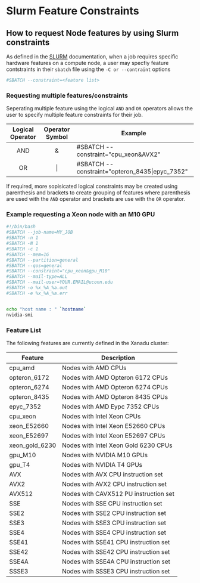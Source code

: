 # Slurm Feature Constraints
## How to request Node features by using Slurm constraints

As defined in the [SLURM](https://slurm.schedmd.com/archive/slurm-18.08.5/sbatch.html#OPT_constraint) documentation, when a job requires specific hardware features on a compute node, a user may specfiy feature contstraints in their `sbatch` file using the `-C or --contraint` options

```bash
#SBATCH --constraint=<feature list>
```

### Requesting multiple features/constraints

Seperating multiple feature using the logical `AND` and `OR` operators allows the user to specify multiple feature constraints for their job.

Logical Operator | Operator Symbol | Example
:--------------: | :-------------: | -------
AND              | &               | #SBATCH --constraint="cpu_xeon&AVX2"
OR               | \|              | #SBATCH --constraint="opteron_8435\|epyc_7352"

If required, more sopisicated logical constraints may be created using parenthesis and brackets to create grouping of features where parenthesis are used with the `AND` operator and brackets are use with the `OR` operator.

### Example requesting a Xeon node with an M10 GPU
```bash
#!/bin/bash
#SBATCH --job-name=MY_JOB
#SBATCH -n 1
#SBATCH -N 1
#SBATCH -c 1
#SBATCH --mem=1G
#SBATCH --partition=general
#SBATCH --qos=general
#SBATCH --constraint="cpu_xeon&gpu_M10"
#SBATCH --mail-type=ALL
#SBATCH --mail-user=YOUR.EMAIL@uconn.edu
#SBATCH -o %x_%A_%a.out
#SBATCH -e %x_%A_%a.err


echo "host name : " `hostname`
nvidia-smi

```

### Feature List

The following features are currently defined in the Xanadu cluster:

Feature        | Description
-------------- | --------------
cpu_amd        | Nodes with AMD CPUs
opteron_6172   | Nodes with AMD Opteron 6172 CPUs
opteron_6274   | Nodes with AMD Opteron 6274 CPUs
opteron_8435   | Nodes with AMD Opteron 8435 CPUs
epyc_7352      | Nodes with AMD Eypc 7352 CPUs
cpu_xeon       | Nodes with Intel Xeon CPUs
xeon_E52660    | Nodes with Intel Xeon E52660 CPUs
xeon_E52697    | Nodes with Intel Xeon E52697 CPUs
xeon_gold_6230 | Nodes with Intel Xeon Gold 6230 CPUs
gpu_M10        | Nodes with NVIDIA M10 GPUs
gpu_T4         | Nodes with NVIDIA T4 GPUs
AVX            | Nodes with AVX CPU instruction set
AVX2           | Nodes with AVX2 CPU instruction set
AVX512         | Nodes with CAVX512 PU instruction set
SSE            | Nodes with SSE CPU instruction set
SSE2           | Nodes with SSE2 CPU instruction set
SSE3           | Nodes with SSE3 CPU instruction set
SSE4           | Nodes with SSE4 CPU instruction set
SSE41          | Nodes with SSE41 CPU instruction set
SSE42          | Nodes with SSE42 CPU instruction set
SSE4A          | Nodes with SSE4A CPU instruction set
SSSE3          | Nodes with SSSE3 CPU instruction set
